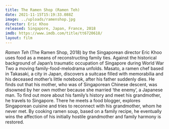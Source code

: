 ```yaml
---
title: The Ramen Shop (Ramen Teh)
date: 2021-11-15T15:19:33.088Z
image: ../uploads/ramenshop.jpg
director: Eric Khoo
released: Singapore, Japan, France, 2018
imdb: https://www.imdb.com/title/tt6720618/
layout: film
---
```

*Ramen Teh* (The Ramen Shop, 2018) by the Singaporean director Eric Khoo uses food as a means of reconstructing family ties. Against the historical background of Japan’s traumatic occupation of Singapore during World War Two a moving family-food-melodrama unfolds. Masato, a ramen chef based in Takasaki, a city in Japan, discovers a suitcase filled with memorabilia and his deceased mother’s little notebook, after his father suddenly dies. He finds out that his mother, who was of Singaporean Chinese descent, was disowned by her own mother because she married ‘the enemy’, a Japanese man. To find out more about his family’s history and meet his grandmother, he travels to Singapore. There he meets a food blogger, explores Singaporean cuisine and tries to reconnect with his grandmother, whom he never met. By cooking ramen soup, based on a family recipe, he eventually wins the affection of his initially hostile grandmother and family harmony is restored.